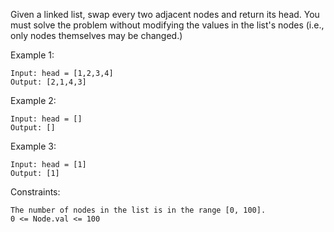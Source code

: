 Given a linked list, swap every two adjacent nodes and return its head. You must solve the problem without modifying the values in the list's nodes (i.e., only nodes themselves may be changed.)

Example 1:

    Input: head = [1,2,3,4]
    Output: [2,1,4,3]

Example 2:

    Input: head = []
    Output: []

Example 3:

    Input: head = [1]
    Output: [1]

Constraints:

    The number of nodes in the list is in the range [0, 100].
    0 <= Node.val <= 100
